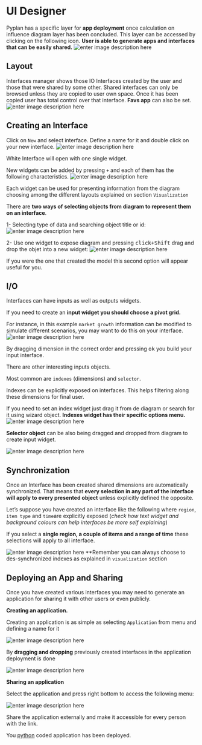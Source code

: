 
# UI Designer
Pyplan has a specific layer for **app deployment** once calculation on influence diagram layer has been concluded.
This layer can be accessed by clicking on the following icon. 
**User is able to generate apps and interfaces that can be easily shared.**
![enter image description here](http://img.pyplan.org/UI_interfaces.png)
## Layout
Interfaces manager shows those IO Interfaces created by the user and those that were  shared by some other. Shared interfaces can only be browsed unless they are copied to user own space.
Once it has been copied user has total control over that interface.
**Favs app** can also be set.
![enter image description here](http://img.pyplan.org/Ui_layout.png)

## Creating an Interface
Click on `New` and select interface. 
Define a name for it and double click on your new interface.
![enter image description here](http://img.pyplan.org/Ui_new_interface.png)

White Interface will open with one single widget.

New widgets can be added by pressing `+` and each of  them has the following characteristics.
![enter image description here](http://img.pyplan.org/Ui_blanck_interface.png)

Each widget can be used for presenting information from the diagram choosing among the different layouts explained on section  `Visualization` 

There are **two ways of selecting objects from diagram to represent them on an interface**.

1- Selecting type of data and searching object title or id:
![enter image description here](http://img.pyplan.org/UI_sele_obje_op1.png)

2- Use one widget to expose diagram and pressing <kbd>click+Shift</kbd> drag and drop the objet into a new widget:
![enter image description here](http://img.pyplan.org/UI_sele_obje_op2.png)

If you were the one that created the model this second option will appear useful for you.
## I/O 
Interfaces can have inputs as well as outputs widgets.

If you need to create an **input widget you should choose a pivot grid.**

For instance, in this example `market growth` information can be modified to simulate different scenarios, you may want to do this on your interface.
![enter image description here](http://img.pyplan.org/UI_pivot_input.png)

By dragging dimension in the correct order and pressing <kbd>ok</kbd> you build your input interface.

There are other interesting inputs objects.

Most common are `indexes` (dimensions) and `selector`.

Indexes can be explicitly exposed on interfaces. This helps filtering  along these dimensions for final user.

If you need to set an index widget just drag it from de diagram or search for it using wizard object.
**Indexes widget has their specific options menu.**
![enter image description here](http://img.pyplan.org/UI_indexes.png)


**Selector object** can be also being dragged and dropped from diagram to create input widget.

![enter image description here](http://img.pyplan.org/UI_choices.png)
## Synchronization
Once an Interface has been created shared dimensions are automatically synchronized.
That means that **every selection in any part of the interface will apply to every presented object** unless explicitly defined the opposite.

Let’s suppose you have created an interface like the following where `region`, `item type` and `time`are explicitly exposed (*check how text widget and background colours can help interfaces be more self explaining*)

If you select a **single region, a couple of items and a range of time** these selections will apply to all interface.

![enter image description here](http://img.pyplan.org/UI_synchro.png)
**Remember you can always choose to des-synchronized indexes as explained in `visualization` section

## Deploying an App and Sharing
Once you have created various interfaces you may need to generate an application for sharing it with other users or even publicly.

**Creating an application.**

Creating an application is as simple as selecting `Application` from menu and defining a name for it

![enter image description here](http://img.pyplan.org/UI_create_app.png)

By **dragging and dropping** previously created interfaces in the application deployment is done

![enter image description here](http://img.pyplan.org/UI_drag_dro_inter.png)

**Sharing an application**

Select the application and press right bottom to access the following menu:

![enter image description here](http://img.pyplan.org/UI_share_app.png)

Share the application externally and make it accessible for every person with the link.

You [python](https://www.python.org/) coded application has been deployed.


<!--stackedit_data:
eyJoaXN0b3J5IjpbLTYxNjc1NDU2OSwtMTg2MDI2MjYwNSwxMj
Y2MTE2ODk5LC0xNjYyMzQ3MTgxLC0xMzQyODU4OTMzLDU3NTEy
MjY1Niw1OTQzMDY4MTMsNzM2NjY0MTk1LC03MDc1MDQyNzcsMT
YzOTc4ODQ1NCwxMTI2NTk4NzU1LDkwMzk1NjQxNSwyMzE2NjQ1
NzgsLTc5NjAxNjk5LC02NDYyMzA1MjIsMTk1MTg1NjEzMywtMT
EwNTE4MzQ5MiwtMTk1MDQyNTI1OSwxNDYyNjg0NTU2LC0xODc3
MzEyODMxXX0=
-->